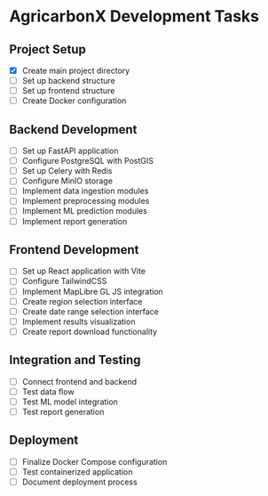 # AgricarbonX Development Tasks

## Project Setup
- [x] Create main project directory
- [ ] Set up backend structure
- [ ] Set up frontend structure
- [ ] Create Docker configuration

## Backend Development
- [ ] Set up FastAPI application
- [ ] Configure PostgreSQL with PostGIS
- [ ] Set up Celery with Redis
- [ ] Configure MinIO storage
- [ ] Implement data ingestion modules
- [ ] Implement preprocessing modules
- [ ] Implement ML prediction modules
- [ ] Implement report generation

## Frontend Development
- [ ] Set up React application with Vite
- [ ] Configure TailwindCSS
- [ ] Implement MapLibre GL JS integration
- [ ] Create region selection interface
- [ ] Create date range selection interface
- [ ] Implement results visualization
- [ ] Create report download functionality

## Integration and Testing
- [ ] Connect frontend and backend
- [ ] Test data flow
- [ ] Test ML model integration
- [ ] Test report generation

## Deployment
- [ ] Finalize Docker Compose configuration
- [ ] Test containerized application
- [ ] Document deployment process
